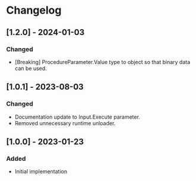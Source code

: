 # Changelog

## [1.2.0] - 2024-01-03
### Changed
- [Breaking] ProcedureParameter.Value type to object so that binary data can be used.

## [1.0.1] - 2023-08-03
### Changed
- Documentation update to Input.Execute parameter.
- Removed unnecessary runtime unloader.

## [1.0.0] - 2023-01-23
### Added
- Initial implementation
